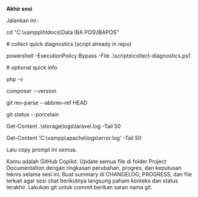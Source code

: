 **Akhir sesi**



Jalankan ini :



cd "C:\\xampp\\htdocs\\Data IBA POS\\IBAPOS"

\# collect quick diagnostics (script already in repo)

powershell -ExecutionPolicy Bypass -File .\\scripts\\collect-diagnostics.ps1



\# optional quick info

php -v

composer --version

git rev-parse --abbrev-ref HEAD

git status --porcelain

Get-Content .\\storage\\logs\\laravel.log -Tail 50

Get-Content 'C:\\xampp\\apache\\logs\\error.log' -Tail 50







Lalu copy prompt ini semua. 







Kamu adalah GitHub Copilot. Update semua file di folder Project Documentation dengan ringkasan perubahan, progres, dan keputusan teknis selama sesi ini. Buat summary di CHANGELOG, PROGRESS, dan file terkait agar sesi chat berikutnya langsung paham konteks dan status terakhir. Lakukan git untuk commit berikan saran nama git.

